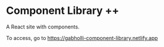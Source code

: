 # Component Library ++

A React site with components.

To access, go to https://gabholli-component-library.netlify.app
